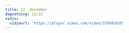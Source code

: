 ```yaml
---
title: 12. desember
dagsetning: 12/12
vidjo:
  vidjourl: 'https://player.vimeo.com/video/378981639'
---
```


